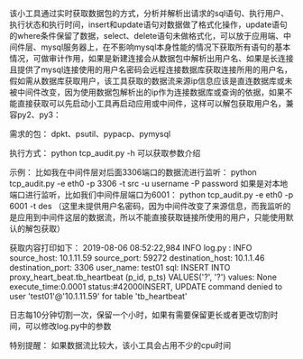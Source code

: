 该小工具通过实时获取数据包的方式，分析并解析出请求的sql语句、执行用户、执行状态和执行时间，insert和update语句对数据做了格式化操作，update语句的where条件保留了数据，select、delete语句未做格式化，可以放于应用端、中间件层、mysql服务器上，在不影响mysql本身性能的情况下获取所有语句的基本情况，可做审计作用，如果是新建连接会从数据包中解析出用户名、如果是长连接且提供了mysql连接使用的用户名密码会远程连接数据库获取连接所用的用户名，假如需从数据库获取用户，该工具获取的数据流来源ip信息应该是直连数据库或未被中间件改变，因为使用数据包解析出的ip作为连接数据库或查询的依据，如果不能直接获取可以先启动小工具再启动应用或中间件，这样可以解包获取用户名，兼容py2、py3：

需求的包：
    dpkt、psutil、pypacp、pymysql

执行方式：
    python tcp_audit.py -h 可以获取参数介绍

示例：
    比如我在中间件层对后面3306端口的数据流进行监听： python tcp_audit.py -e eth0 -p 3306 -t src -u username -P password
    如果是对本地端口进行监听，比如我们中间件层端口为6001： python tcp_audit.py -e eth0 -p 6001 -t des （这里未提供用户名密码，因为中间件改变了来源信息，而我监听的是应用到中间件这层的数据流，所以不能直接获取链接所使用的用户，只能使用默认的解包获取）

获取内容打印如下：
    2019-08-06 08:52:22,984  INFO  log.py : INFO  source_host: 10.1.11.59 source_port: 59272 destination_host: 10.1.1.46 destination_port: 3306 user_name: test01 sql: INSERT INTO proxy_heart_beat.tb_heartbeat (p_id, p_ts) VALUES('?', '?') values: None execute_time:0.0001  status:#42000INSERT, UPDATE command denied to user 'test01'@'10.1.11.59' for table 'tb_heartbeat'
    
日志每10分钟切割一次，保留一个小时，如果有需要保留更长或者更改切割时间，可以修改log.py中的参数

特别提醒：
    如果数据流比较大，该小工具会占用不少的cpu时间
